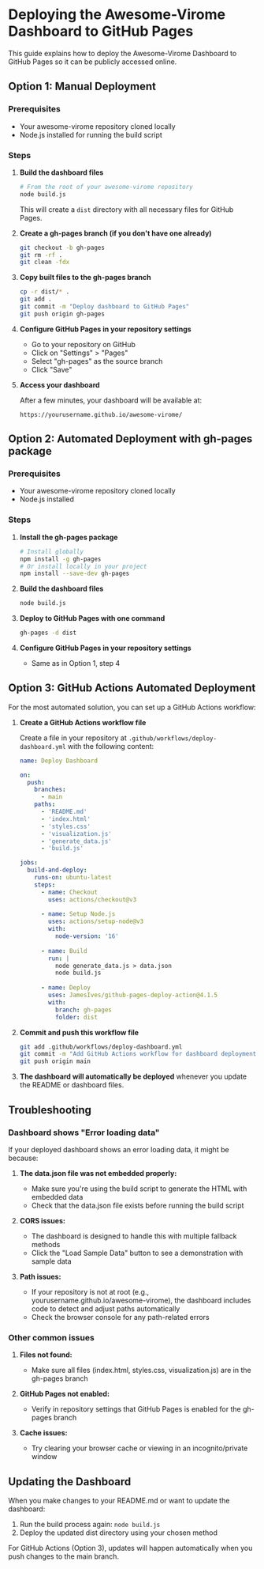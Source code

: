 # Deploying the Awesome-Virome Dashboard to GitHub Pages

This guide explains how to deploy the Awesome-Virome Dashboard to GitHub Pages so it can be publicly accessed online.

## Option 1: Manual Deployment

### Prerequisites
- Your awesome-virome repository cloned locally
- Node.js installed for running the build script

### Steps

1. **Build the dashboard files**

   ```bash
   # From the root of your awesome-virome repository
   node build.js
   ```
   
   This will create a `dist` directory with all necessary files for GitHub Pages.

2. **Create a gh-pages branch (if you don't have one already)**

   ```bash
   git checkout -b gh-pages
   git rm -rf .
   git clean -fdx
   ```

3. **Copy built files to the gh-pages branch**

   ```bash
   cp -r dist/* .
   git add .
   git commit -m "Deploy dashboard to GitHub Pages"
   git push origin gh-pages
   ```

4. **Configure GitHub Pages in your repository settings**

   - Go to your repository on GitHub
   - Click on "Settings" > "Pages" 
   - Select "gh-pages" as the source branch
   - Click "Save"

5. **Access your dashboard**

   After a few minutes, your dashboard will be available at:
   ```
   https://yourusername.github.io/awesome-virome/
   ```

## Option 2: Automated Deployment with gh-pages package

### Prerequisites
- Your awesome-virome repository cloned locally
- Node.js installed

### Steps

1. **Install the gh-pages package**

   ```bash
   # Install globally
   npm install -g gh-pages
   # Or install locally in your project
   npm install --save-dev gh-pages
   ```

2. **Build the dashboard files**

   ```bash
   node build.js
   ```

3. **Deploy to GitHub Pages with one command**

   ```bash
   gh-pages -d dist
   ```

4. **Configure GitHub Pages in your repository settings**

   - Same as in Option 1, step 4

## Option 3: GitHub Actions Automated Deployment

For the most automated solution, you can set up a GitHub Actions workflow:

1. **Create a GitHub Actions workflow file**

   Create a file in your repository at `.github/workflows/deploy-dashboard.yml` with the following content:

   ```yaml
   name: Deploy Dashboard

   on:
     push:
       branches:
         - main
       paths:
         - 'README.md'
         - 'index.html'
         - 'styles.css'
         - 'visualization.js'
         - 'generate_data.js'
         - 'build.js'

   jobs:
     build-and-deploy:
       runs-on: ubuntu-latest
       steps:
         - name: Checkout
           uses: actions/checkout@v3
           
         - name: Setup Node.js
           uses: actions/setup-node@v3
           with:
             node-version: '16'
             
         - name: Build
           run: |
             node generate_data.js > data.json
             node build.js
             
         - name: Deploy
           uses: JamesIves/github-pages-deploy-action@4.1.5
           with:
             branch: gh-pages
             folder: dist
   ```

2. **Commit and push this workflow file**

   ```bash
   git add .github/workflows/deploy-dashboard.yml
   git commit -m "Add GitHub Actions workflow for dashboard deployment"
   git push origin main
   ```

3. **The dashboard will automatically be deployed** whenever you update the README or dashboard files.

## Troubleshooting

### Dashboard shows "Error loading data"

If your deployed dashboard shows an error loading data, it might be because:

1. **The data.json file was not embedded properly:**
   - Make sure you're using the build script to generate the HTML with embedded data
   - Check that the data.json file exists before running the build script

2. **CORS issues:**
   - The dashboard is designed to handle this with multiple fallback methods
   - Click the "Load Sample Data" button to see a demonstration with sample data

3. **Path issues:**
   - If your repository is not at root (e.g., yourusername.github.io/awesome-virome), the dashboard includes code to detect and adjust paths automatically
   - Check the browser console for any path-related errors

### Other common issues

1. **Files not found:**
   - Make sure all files (index.html, styles.css, visualization.js) are in the gh-pages branch
   
2. **GitHub Pages not enabled:**
   - Verify in repository settings that GitHub Pages is enabled for the gh-pages branch

3. **Cache issues:**
   - Try clearing your browser cache or viewing in an incognito/private window

## Updating the Dashboard

When you make changes to your README.md or want to update the dashboard:

1. Run the build process again: `node build.js`
2. Deploy the updated dist directory using your chosen method

For GitHub Actions (Option 3), updates will happen automatically when you push changes to the main branch.